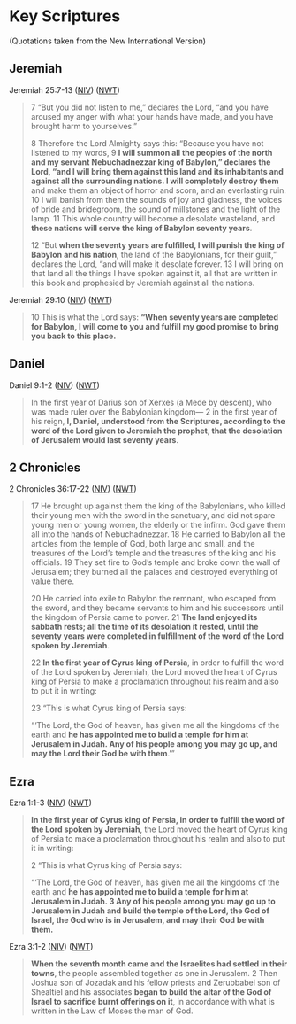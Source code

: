 # Key Scriptures

(Quotations taken from the New International Version)

## Jeremiah

Jeremiah 25:7-13 ([NIV](https://www.biblegateway.com/passage/?search=Jeremiah+25%3A7-13+&version=NIV))
([NWT](https://wol.jw.org/en/wol/l/r1/lp-e?q=jeremiah+25%3A7-13))

> 7 “But you did not listen to me,” declares the Lord, “and you have aroused my anger with what your hands have made,
> and you have brought harm to yourselves.”
>
> 8 Therefore the Lord Almighty says this: “Because you have not listened to my words, 9 **I will summon all the peoples
> of the north and my servant Nebuchadnezzar king of Babylon,” declares the Lord, “and I will bring them against this
> land and its inhabitants and against all the surrounding nations. I will completely destroy them** and make them an
> object of horror and scorn, and an everlasting ruin. 10 I will banish from them the sounds of joy and gladness, the
> voices of bride and bridegroom, the sound of millstones and the light of the lamp. 11 This whole country will become a
> desolate wasteland, and **these nations will serve the king of Babylon seventy years**.
>
> 12 “But **when the seventy years are fulfilled, I will punish the king of Babylon and his nation**, the land of the
> Babylonians, for their guilt,” declares the Lord, “and will make it desolate forever. 13 I will bring on that land all
> the things I have spoken against it, all that are written in this book and prophesied by Jeremiah against all the
> nations.

Jeremiah 29:10 ([NIV](https://www.biblegateway.com/passage/?search=Jeremiah+29%3A10&version=NIV))
([NWT](https://wol.jw.org/en/wol/l/r1/lp-e?q=jeremiah+29%3A10))

> 10 This is what the Lord says: **“When seventy years are completed for Babylon, I will come to you and fulfill my good
> promise to bring you back to this place.**

## Daniel

Daniel 9:1-2 ([NIV](https://www.biblegateway.com/passage/?search=Daniel+9%3A1-2&version=NIV))
([NWT](https://wol.jw.org/en/wol/l/r1/lp-e?q=Daniel+9%3A1-2))

> In the first year of Darius son of Xerxes (a Mede by descent), who was made ruler over the Babylonian kingdom— 2 in
> the first year of his reign, **I, Daniel, understood from the Scriptures, according to the word of the Lord given to
> Jeremiah the prophet, that the desolation of Jerusalem would last seventy years**.

## 2 Chronicles

2 Chronicles 36:17-22 ([NIV](https://www.biblegateway.com/passage/?search=2+Chronicles+36%3A17-23&version=NIV))
([NWT](https://wol.jw.org/en/wol/l/r1/lp-e?q=2+Chronicles+36%3A17-23))

> 17 He brought up against them the king of the Babylonians, who killed their young men with the sword in the sanctuary,
> and did not spare young men or young women, the elderly or the infirm. God gave them all into the hands of
> Nebuchadnezzar. 18 He carried to Babylon all the articles from the temple of God, both large and small, and the
> treasures of the Lord’s temple and the treasures of the king and his officials. 19 They set fire to God’s temple and
> broke down the wall of Jerusalem; they burned all the palaces and destroyed everything of value there.
>
> 20 He carried into exile to Babylon the remnant, who escaped from the sword, and they became servants to him and his
> successors until the kingdom of Persia came to power. 21 **The land enjoyed its sabbath rests; all the time of its
> desolation it rested, until the seventy years were completed in fulfillment of the word of the Lord spoken by
> Jeremiah**.
>
> 22 **In the first year of Cyrus king of Persia**, in order to fulfill the word of the Lord spoken by Jeremiah, the
> Lord moved the heart of Cyrus king of Persia to make a proclamation throughout his realm and also to put it in
> writing:
>
> 23 “This is what Cyrus king of Persia says:
>
> “‘The Lord, the God of heaven, has given me all the kingdoms of the earth and **he has appointed me to build a temple
> for him at Jerusalem in Judah. Any of his people among you may go up, and may the Lord their God be with them**.’”

## Ezra

Ezra 1:1-3 ([NIV](https://www.biblegateway.com/passage/?search=Ezra+1%3A1-3&version=NIV))
([NWT](https://wol.jw.org/en/wol/l/r1/lp-e?q=Ezra+1%3A1-3))

> **In the first year of Cyrus king of Persia, in order to fulfill the word of the Lord spoken by Jeremiah**, the Lord
> moved the heart of Cyrus king of Persia to make a proclamation throughout his realm and also to put it in writing:
>
> 2 “This is what Cyrus king of Persia says:
>
> “‘The Lord, the God of heaven, has given me all the kingdoms of the earth and **he has appointed me to build a temple
> for him at Jerusalem in Judah. 3 Any of his people among you may go up to Jerusalem in Judah and build the temple of
> the Lord, the God of Israel, the God who is in Jerusalem, and may their God be with them.**

Ezra 3:1-2 ([NIV](https://www.biblegateway.com/passage/?search=Ezra+3%3A1-2&version=NIV))
([NWT](https://wol.jw.org/en/wol/l/r1/lp-e?q=Ezra+3%3A1-2))

> **When the seventh month came and the Israelites had settled in their towns**, the people assembled together as one in
> Jerusalem. 2 Then Joshua son of Jozadak and his fellow priests and Zerubbabel son of Shealtiel and his associates
> **began to build the altar of the God of Israel to sacrifice burnt offerings on it**, in accordance with what is
> written in the Law of Moses the man of God.
